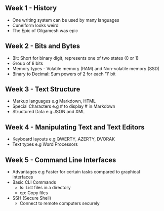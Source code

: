 ## Week 1 - History
- One writing system can be used by many languages
- Cuneiform looks weird
- The Epic of Gilgamesh was epic
## Week 2 - Bits and Bytes
- Bit: Short for binary digit, represents one of two states (0 or 1)
- Group of 8 bits
- Memory types - Volatile memory (RAM) and Non-volatile memory (SSD)
- Binary to Decimal: Sum powers of 2 for each '1' bit
## Week 3 - Text Structure
- Markup languages e.g Markdown, HTML 
- Special Characters e.g \# to display # in Markdown
- Structured Data e.g JSON and XML
## Week 4 - Manipulating Text and Text Editors
- Keyboard layouts e.g QWERTY, AZERTY, DVORAK
- Text types e.g Word Processors
## Week 5 - Command Line Interfaces
- Advantages e.g Faster for certain tasks compared to graphical interfaces
- Basic CLI Commands
  - ls: List files in a directory
  - cp: Copy files
- SSH (Secure Shell)
   - Connect to remote computers securely

